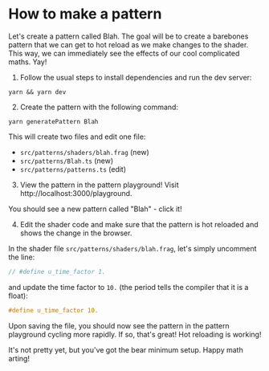 # How to make a pattern

Let's create a pattern called Blah. The goal will be to create a barebones pattern that we can get to hot reload as we make changes to the shader. This way, we can immediately see the effects of our cool complicated maths. Yay!

1. Follow the usual steps to install dependencies and run the dev server:

```
yarn && yarn dev
```

2. Create the pattern with the following command:

```
yarn generatePattern Blah
```

This will create two files and edit one file:

- `src/patterns/shaders/blah.frag` (new)
- `src/patterns/Blah.ts` (new)
- `src/patterns/patterns.ts` (edit)

3. View the pattern in the pattern playground! Visit http://localhost:3000/playground.

You should see a new pattern called "Blah" - click it!

4. Edit the shader code and make sure that the pattern is hot reloaded and shows the change in the browser.

In the shader file `src/patterns/shaders/blah.frag`, let's simply uncomment the line:

```glsl
// #define u_time_factor 1.
```

and update the time factor to `10.` (the period tells the compiler that it is a float):

```glsl
#define u_time_factor 10.
```

Upon saving the file, you should now see the pattern in the pattern playground cycling more rapidly. If so, that's great! Hot reloading is working!

It's not pretty yet, but you've got the bear minimum setup. Happy math arting!
